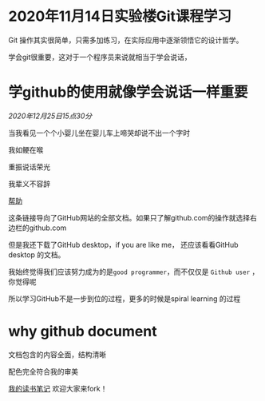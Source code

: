 # 2020年11月14日实验楼Git课程学习
Git 操作其实很简单，只需多加练习，在实际应用中逐渐领悟它的设计哲学。

学会git很重要，这对于一个程序员来说就相当于学会说话，

# 学github的使用就像学会说话一样重要
*2020年12月25日15点30分*

当我看见一个个小婴儿坐在婴儿车上啼哭却说不出一个字时

我如鲠在喉

重振说话荣光

我辈义不容辞

[帮助](https://docs.github.com/en "GitHub帮助")

这条链接导向了GitHub网站的全部文档。如果只了解github.com的操作就选择右边栏的github.com

但是我还下载了GitHub desktop，if you are like me， 还应该看看GitHub desktop 的文档。

我始终觉得我们应该努力成为的是`good programmer`，而不仅仅是 `Github user` ，你觉得呢

所以学习GitHub不是一步到位的过程，更多的时候是spiral learning 的过程

# why github document
文档包含的内容全面，结构清晰

配色完全符合我的审美

[我的读书笔记](./Reading_notes_of_GitHubcom.md)
欢迎大家来fork！
